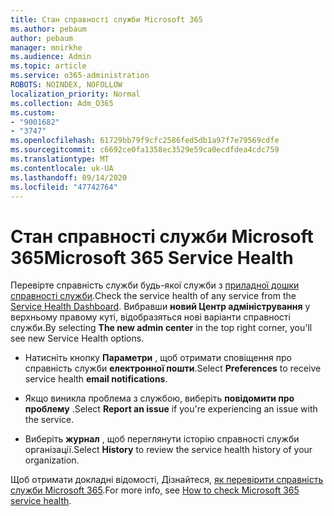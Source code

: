 ```yaml
---
title: Стан справності служби Microsoft 365
ms.author: pebaum
author: pebaum
manager: mnirkhe
ms.audience: Admin
ms.topic: article
ms.service: o365-administration
ROBOTS: NOINDEX, NOFOLLOW
localization_priority: Normal
ms.collection: Adm_O365
ms.custom:
- "9001682"
- "3747"
ms.openlocfilehash: 61729bb79f9cfc2586fed5db1a97f7e79569cdfe
ms.sourcegitcommit: c6692ce0fa1358ec3529e59ca0ecdfdea4cdc759
ms.translationtype: MT
ms.contentlocale: uk-UA
ms.lasthandoff: 09/14/2020
ms.locfileid: "47742764"
---
```

# <a name="microsoft-365-service-health"></a><span data-ttu-id="e82f2-102">Стан справності служби Microsoft 365</span><span class="sxs-lookup"><span data-stu-id="e82f2-102">Microsoft 365 Service Health</span></span>


<span data-ttu-id="e82f2-103">Перевірте справність служби будь-якої служби з [приладної дошки справності служби](https://admin.microsoft.com/Adminportal/Home?source=applauncher#/servicehealth).</span><span class="sxs-lookup"><span data-stu-id="e82f2-103">Check the service health of any service from the [Service Health Dashboard](https://admin.microsoft.com/Adminportal/Home?source=applauncher#/servicehealth).</span></span> <span data-ttu-id="e82f2-104">Вибравши **новий Центр адміністрування** у верхньому правому куті, відобразяться нові варіанти справності служби.</span><span class="sxs-lookup"><span data-stu-id="e82f2-104">By selecting **The new admin center** in the top right corner, you'll see new Service Health options.</span></span>

- <span data-ttu-id="e82f2-105">Натисніть кнопку **Параметри** , щоб отримати сповіщення про справність служби **електронної пошти**.</span><span class="sxs-lookup"><span data-stu-id="e82f2-105">Select **Preferences** to receive service health **email notifications**.</span></span>

- <span data-ttu-id="e82f2-106">Якщо виникла проблема з службою, виберіть **повідомити про проблему** .</span><span class="sxs-lookup"><span data-stu-id="e82f2-106">Select **Report an issue** if you're experiencing an issue with the service.</span></span>

- <span data-ttu-id="e82f2-107">Виберіть **журнал** , щоб переглянути історію справності служби організації.</span><span class="sxs-lookup"><span data-stu-id="e82f2-107">Select **History** to review the service health history of your organization.</span></span> 

<span data-ttu-id="e82f2-108">Щоб отримати докладні відомості, Дізнайтеся, [як перевірити справність служби Microsoft 365](https://docs.microsoft.com/office365/enterprise/view-service-health).</span><span class="sxs-lookup"><span data-stu-id="e82f2-108">For more info, see [How to check Microsoft 365 service health](https://docs.microsoft.com/office365/enterprise/view-service-health).</span></span> 